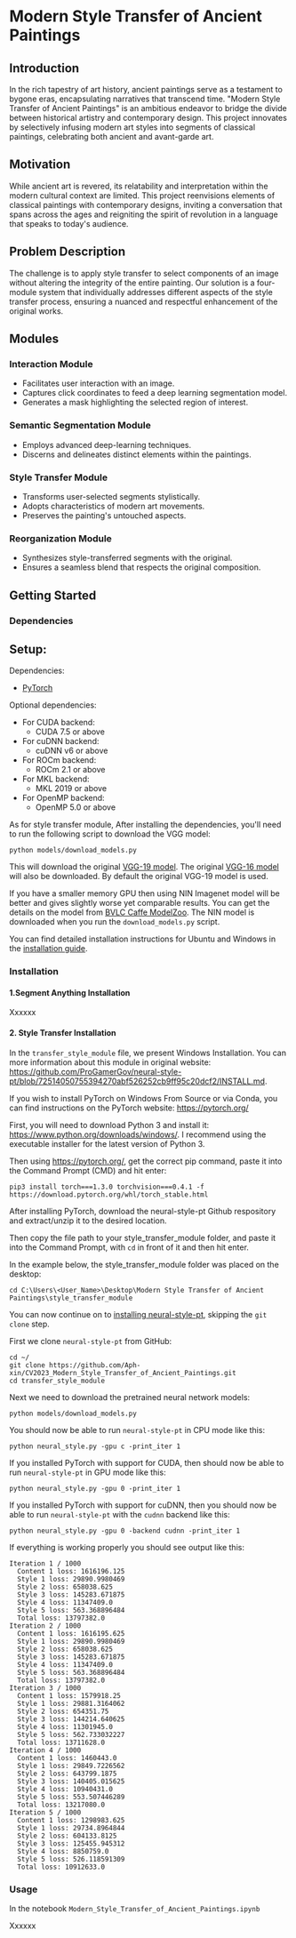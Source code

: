 # Modern Style Transfer of Ancient Paintings

## Introduction

In the rich tapestry of art history, ancient paintings serve as a testament to bygone eras, encapsulating narratives that transcend time. "Modern Style Transfer of Ancient Paintings" is an ambitious endeavor to bridge the divide between historical artistry and contemporary design. This project innovates by selectively infusing modern art styles into segments of classical paintings, celebrating both ancient and avant-garde art.

## Motivation

While ancient art is revered, its relatability and interpretation within the modern cultural context are limited. This project reenvisions elements of classical paintings with contemporary designs, inviting a conversation that spans across the ages and reigniting the spirit of revolution in a language that speaks to today's audience.

## Problem Description

The challenge is to apply style transfer to select components of an image without altering the integrity of the entire painting. Our solution is a four-module system that individually addresses different aspects of the style transfer process, ensuring a nuanced and respectful enhancement of the original works.

## Modules

### Interaction Module
- Facilitates user interaction with an image.
- Captures click coordinates to feed a deep learning segmentation model.
- Generates a mask highlighting the selected region of interest.

### Semantic Segmentation Module
- Employs advanced deep-learning techniques.
- Discerns and delineates distinct elements within the paintings.

### Style Transfer Module
- Transforms user-selected segments stylistically.
- Adopts characteristics of modern art movements.
- Preserves the painting's untouched aspects.

### Reorganization Module
- Synthesizes style-transferred segments with the original.
- Ensures a seamless blend that respects the original composition.

## Getting Started

### Dependencies

## Setup:

Dependencies:

- [PyTorch](http://pytorch.org/)

Optional dependencies:

- For CUDA backend:
  - CUDA 7.5 or above
- For cuDNN backend:
  - cuDNN v6 or above
- For ROCm backend:
  - ROCm 2.1 or above
- For MKL backend:
  - MKL 2019 or above
- For OpenMP backend:
  - OpenMP 5.0 or above

As for  style transfer module, After installing the dependencies, you'll need to run the following script to download the VGG model:

```
python models/download_models.py
```

This will download the original [VGG-19 model](https://gist.github.com/ksimonyan/3785162f95cd2d5fee77#file-readme-md). The original [VGG-16 model](https://gist.github.com/ksimonyan/211839e770f7b538e2d8#file-readme-md) will also be downloaded. By default the original VGG-19 model is used.

If you have a smaller memory GPU then using NIN Imagenet model will be better and gives slightly worse yet comparable results. You can get the details on the model from [BVLC Caffe ModelZoo](https://github.com/BVLC/caffe/wiki/Model-Zoo). The NIN model is downloaded when you run the `download_models.py` script.

You can find detailed installation instructions for Ubuntu and Windows in the [installation guide](https://github.com/ProGamerGov/neural-style-pt/blob/master/INSTALL.md).

### Installation

#### 1.Segment Anything Installation

Xxxxxx



#### 2. Style Transfer Installation

In the `transfer_style_module` file,  we present Windows Installation. You can more information about this module in original website: https://github.com/ProGamerGov/neural-style-pt/blob/72514050755394270abf526252cb9ff95c20dcf2/INSTALL.md.

If you wish to install PyTorch on Windows From Source or via Conda, you can find instructions on the PyTorch website: https://pytorch.org/

First, you will need to download Python 3 and install it: https://www.python.org/downloads/windows/. I recommend using the executable installer for the latest version of Python 3.

Then using https://pytorch.org/, get the correct pip command, paste it into the Command Prompt (CMD) and hit enter:


```
pip3 install torch===1.3.0 torchvision===0.4.1 -f https://download.pytorch.org/whl/torch_stable.html
```


After installing PyTorch, download the neural-style-pt Github respository and extract/unzip it to the desired location.

Then copy the file path to your style_transfer_module folder, and paste it into the Command Prompt, with `cd` in front of it and then hit enter.

In the example below, the style_transfer_module folder was placed on the desktop:

```
cd C:\Users\<User_Name>\Desktop\Modern Style Transfer of Ancient Paintings\style_transfer_module
```

You can now continue on to [installing neural-style-pt](https://github.com/ProGamerGov/neural-style-pt/blob/master/INSTALL.md#install-neural-style-pt), skipping the `git clone` step.

First we clone `neural-style-pt` from GitHub:

```
cd ~/
git clone https://github.com/Aph-xin/CV2023_Modern_Style_Transfer_of_Ancient_Paintings.git
cd transfer_style_module
```

Next we need to download the pretrained neural network models:

```
python models/download_models.py
```

You should now be able to run `neural-style-pt` in CPU mode like this:

```
python neural_style.py -gpu c -print_iter 1
```

If you installed PyTorch with support for CUDA, then should now be able to run `neural-style-pt` in GPU mode like this:

```
python neural_style.py -gpu 0 -print_iter 1
```

If you installed PyTorch with support for cuDNN, then you should now be able to run `neural-style-pt` with the `cudnn` backend like this:

```
python neural_style.py -gpu 0 -backend cudnn -print_iter 1
```

If everything is working properly you should see output like this:

```
Iteration 1 / 1000
  Content 1 loss: 1616196.125
  Style 1 loss: 29890.9980469
  Style 2 loss: 658038.625
  Style 3 loss: 145283.671875
  Style 4 loss: 11347409.0
  Style 5 loss: 563.368896484
  Total loss: 13797382.0
Iteration 2 / 1000
  Content 1 loss: 1616195.625
  Style 1 loss: 29890.9980469
  Style 2 loss: 658038.625
  Style 3 loss: 145283.671875
  Style 4 loss: 11347409.0
  Style 5 loss: 563.368896484
  Total loss: 13797382.0
Iteration 3 / 1000
  Content 1 loss: 1579918.25
  Style 1 loss: 29881.3164062
  Style 2 loss: 654351.75
  Style 3 loss: 144214.640625
  Style 4 loss: 11301945.0
  Style 5 loss: 562.733032227
  Total loss: 13711628.0
Iteration 4 / 1000
  Content 1 loss: 1460443.0
  Style 1 loss: 29849.7226562
  Style 2 loss: 643799.1875
  Style 3 loss: 140405.015625
  Style 4 loss: 10940431.0
  Style 5 loss: 553.507446289
  Total loss: 13217080.0
Iteration 5 / 1000
  Content 1 loss: 1298983.625
  Style 1 loss: 29734.8964844
  Style 2 loss: 604133.8125
  Style 3 loss: 125455.945312
  Style 4 loss: 8850759.0
  Style 5 loss: 526.118591309
  Total loss: 10912633.0
```



### Usage

In the notebook `Modern_Style_Transfer_of_Ancient_Paintings.ipynb`



Xxxxxx



